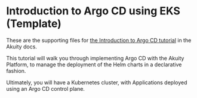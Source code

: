 # Introduction to Argo CD using EKS (Template)

These are the supporting files for [the Introduction to Argo CD tutorial](https://docs.akuity.io/tutorials/intro-to-argo-cd/) in the Akuity docs.

This tutorial will walk you through implementing Argo CD with the Akuity Platform, to manage the deployment of the Helm charts in a declarative fashion.

Ultimately, you will have a Kubernetes cluster, with Applications deployed using an Argo CD control plane.

